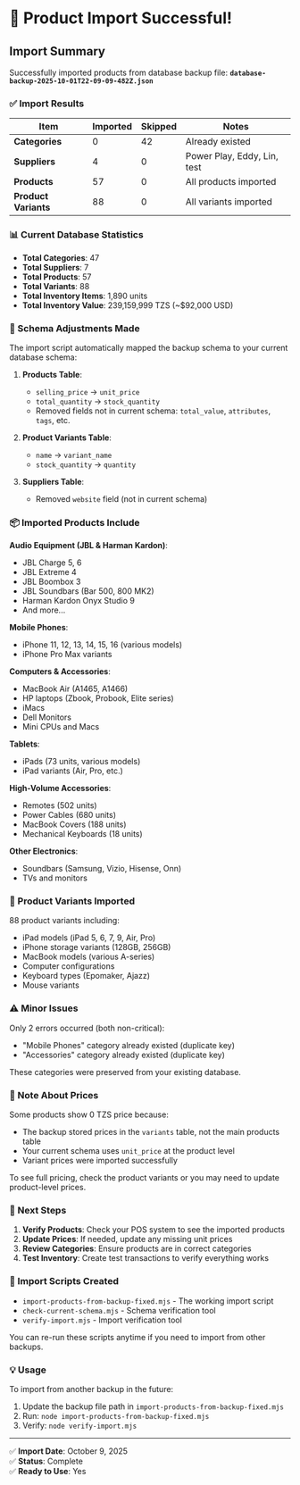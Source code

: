 # 🎉 Product Import Successful!

## Import Summary

Successfully imported products from database backup file:
**`database-backup-2025-10-01T22-09-09-482Z.json`**

### ✅ Import Results

| Item | Imported | Skipped | Notes |
|------|----------|---------|-------|
| **Categories** | 0 | 42 | Already existed |
| **Suppliers** | 4 | 0 | Power Play, Eddy, Lin, test |
| **Products** | 57 | 0 | All products imported |
| **Product Variants** | 88 | 0 | All variants imported |

### 📊 Current Database Statistics

- **Total Categories**: 47
- **Total Suppliers**: 7
- **Total Products**: 57
- **Total Variants**: 88
- **Total Inventory Items**: 1,890 units
- **Total Inventory Value**: 239,159,999 TZS (~$92,000 USD)

### 🔧 Schema Adjustments Made

The import script automatically mapped the backup schema to your current database schema:

1. **Products Table**:
   - `selling_price` → `unit_price`
   - `total_quantity` → `stock_quantity`
   - Removed fields not in current schema: `total_value`, `attributes`, `tags`, etc.

2. **Product Variants Table**:
   - `name` → `variant_name`
   - `stock_quantity` → `quantity`

3. **Suppliers Table**:
   - Removed `website` field (not in current schema)

### 📦 Imported Products Include

**Audio Equipment (JBL & Harman Kardon)**:
- JBL Charge 5, 6
- JBL Extreme 4
- JBL Boombox 3
- JBL Soundbars (Bar 500, 800 MK2)
- Harman Kardon Onyx Studio 9
- And more...

**Mobile Phones**:
- iPhone 11, 12, 13, 14, 15, 16 (various models)
- iPhone Pro Max variants

**Computers & Accessories**:
- MacBook Air (A1465, A1466)
- HP laptops (Zbook, Probook, Elite series)
- iMacs
- Dell Monitors
- Mini CPUs and Macs

**Tablets**:
- iPads (73 units, various models)
- iPad variants (Air, Pro, etc.)

**High-Volume Accessories**:
- Remotes (502 units)
- Power Cables (680 units)
- MacBook Covers (188 units)
- Mechanical Keyboards (18 units)

**Other Electronics**:
- Soundbars (Samsung, Vizio, Hisense, Onn)
- TVs and monitors

### 🎯 Product Variants Imported

88 product variants including:
- iPad models (iPad 5, 6, 7, 9, Air, Pro)
- iPhone storage variants (128GB, 256GB)
- MacBook models (various A-series)
- Computer configurations
- Keyboard types (Epomaker, Ajazz)
- Mouse variants

### ⚠️ Minor Issues

Only 2 errors occurred (both non-critical):
- "Mobile Phones" category already existed (duplicate key)
- "Accessories" category already existed (duplicate key)

These categories were preserved from your existing database.

### 📝 Note About Prices

Some products show 0 TZS price because:
- The backup stored prices in the `variants` table, not the main products table
- Your current schema uses `unit_price` at the product level
- Variant prices were imported successfully

To see full pricing, check the product variants or you may need to update product-level prices.

### 🚀 Next Steps

1. **Verify Products**: Check your POS system to see the imported products
2. **Update Prices**: If needed, update any missing unit prices
3. **Review Categories**: Ensure products are in correct categories
4. **Test Inventory**: Create test transactions to verify everything works

### 📂 Import Scripts Created

- `import-products-from-backup-fixed.mjs` - The working import script
- `check-current-schema.mjs` - Schema verification tool
- `verify-import.mjs` - Import verification tool

You can re-run these scripts anytime if you need to import from other backups.

### 💡 Usage

To import from another backup in the future:

1. Update the backup file path in `import-products-from-backup-fixed.mjs`
2. Run: `node import-products-from-backup-fixed.mjs`
3. Verify: `node verify-import.mjs`

---

✅ **Import Date**: October 9, 2025  
✅ **Status**: Complete  
✅ **Ready to Use**: Yes

